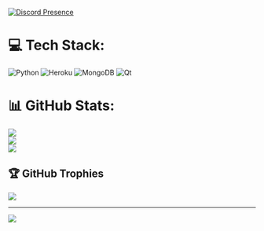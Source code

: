 [![Discord Presence](https://lanyard.cnrad.dev/api/867056899148480593)](https://discord.com/users/867056899148480593)

# 💻 Tech Stack:
![Python](https://img.shields.io/badge/python-3670A0?style=for-the-badge&logo=python&logoColor=ffdd54) ![Heroku](https://img.shields.io/badge/heroku-%23430098.svg?style=for-the-badge&logo=heroku&logoColor=white) ![MongoDB](https://img.shields.io/badge/MongoDB-%234ea94b.svg?style=for-the-badge&logo=mongodb&logoColor=white) ![Qt](https://img.shields.io/badge/Qt-%23217346.svg?style=for-the-badge&logo=Qt&logoColor=white)
# 📊 GitHub Stats:
![](https://github-readme-stats.vercel.app/api?username=zRitsu&theme=omni&hide_border=false&include_all_commits=true&count_private=false)<br/>
![](https://github-readme-streak-stats.herokuapp.com/?user=zRitsu&theme=omni&hide_border=false)<br/>
![](https://github-readme-stats.vercel.app/api/top-langs/?username=zRitsu&theme=omni&hide_border=false&include_all_commits=true&count_private=false&layout=compact)

## 🏆 GitHub Trophies
![](https://github-profile-trophy.vercel.app/?username=MrBrzera&theme=radical&no-frame=false&no-bg=true&margin-w=4)

---
[![](https://visitcount.itsvg.in/api?id=MrBrzera&icon=5&color=1)](https://visitcount.itsvg.in)

<!-- Proudly created with GPRM ( https://gprm.itsvg.in ) -->
